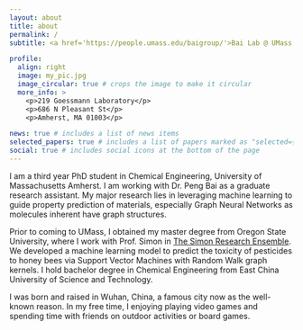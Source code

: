 ```yaml
---
layout: about
title: about
permalink: /
subtitle: <a href='https://people.umass.edu/baigroup/'>Bai Lab @ UMass Amherst</a>. PhD Candidate in Chemical Engineering

profile:
  align: right
  image: my_pic.jpg
  image_circular: true # crops the image to make it circular
  more_info: >
    <p>219 Goessmann Laboratory</p>
    <p>686 N Pleasant St</p>
    <p>Amherst, MA 01003</p>

news: true # includes a list of news items
selected_papers: true # includes a list of papers marked as "selected={true}"
social: true # includes social icons at the bottom of the page
---
```


I am a third year PhD student in Chemical Engineering, University of Massachusetts Amherst. I am working with Dr. Peng Bai as a graduate research assistant. My major research lies in leveraging machine learning to guide property prediction of materials, especially Graph Neural Networks as molecules inherent have graph structures.

Prior to coming to UMass, I obtained my master degree from Oregon State University, where I work with Prof. Simon in [The Simon Research Ensemble](https://simonensemble.github.io/). We developed a machine learning model to predict the toxicity of pesticides to honey bees via Support Vector Machines with Random Walk graph kernels. I hold bachelor degree in Chemical Engineering from East China University of Science and Technology.

I was born and raised in Wuhan, China, a famous city now as the well-known reason. In my free time, I enjoying playing video games and spending time with friends on outdoor activities or board games.
